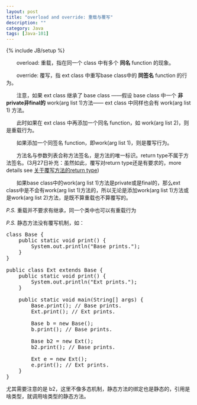 ```yaml
---
layout: post
title: "overload and override: 重载与覆写"
description: ""
category: Java
tags: [Java-101]
---
```

{% include JB/setup %}

　　overload: 重载，指在同一个 class 中有多个 **同名** function 的现象。  

　　override: 覆写，指 ext class 中重写base class中的 **同签名** function 的行为。  

　　注意，如果 ext class 继承了 base class ——假设 base class 中一个 **非private非final的** work(arg list 1)方法—— ext class 中同样也会有 work(arg list 1) 方法。  

　　此时如果在 ext class 中再添加一个同名 function，如 work(arg list 2)，则是重载行为。  

　　如果添加一个同签名 function，即work(arg list 1)，则是覆写行为。  

　　方法名与参数列表合称方法签名，是方法的唯一标识。return type不属于方法签名。(3月27日补充：虽然如此，覆写对return type还是有要求的，more details see [关于覆写方法的return type](/java/2014/05/17/return-type-of-overridden-method/))

　　如果base class中的work(arg list 1)方法是private或是final的，那么ext class中是不会有work(arg list 1)方法的，所以无论是添加work(arg list 1)方法或是work(arg list 2)方法，是既不算重载也不算覆写的。

_P.S._ 重载并不要求有继承，同一个类中也可以有重载行为

_P.S._ 静态方法没有覆写机制，如：

<pre class="prettyprint linenums">
class Base {  
	public static void print() {  
		System.out.println("Base prints.");  
	}  
}  
  
public class Ext extends Base {  
	public static void print() {  
		System.out.println("Ext prints.");  
	}  
	  
	public static void main(String[] args) {          
		Base.print(); // Base prints.  
		Ext.print(); // Ext prints.  
		  
		Base b = new Base();  
		b.print(); // Base prints.  
		  
		Base b2 = new Ext();  
		b2.print(); // Base prints.  
		  
		Ext e = new Ext();  
		e.print(); // Ext prints.  
	}  
}  
</pre>

尤其需要注意的是 b2，这里不像多态机制，静态方法的绑定也是静态的，引用是啥类型，就调用啥类型的静态方法。